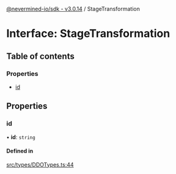 [@nevermined-io/sdk - v3.0.14](../code-reference.md) / StageTransformation

# Interface: StageTransformation

## Table of contents

### Properties

- [id](StageTransformation.md#id)

## Properties

### id

• **id**: `string`

#### Defined in

[src/types/DDOTypes.ts:44](https://github.com/nevermined-io/sdk-js/blob/c199ac5f07bae206285a6910a3ef1031f64d0ed6/src/types/DDOTypes.ts#L44)
